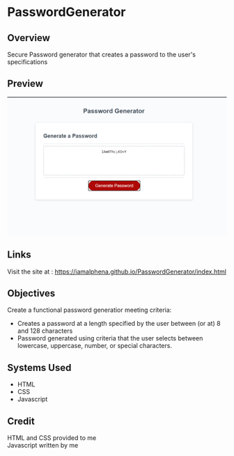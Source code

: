 # PasswordGenerator

## Overview
Secure Password generator that creates a password to the user's specifications

## Preview

![Preview Image](https://github.com/IamAlphena/PasswordGenerator/blob/main/Assets/Images/Generator.PNG?raw=true)

## Links
Visit the site at : https://iamalphena.github.io/PasswordGenerator/index.html

## Objectives
Create a functional password generatior meeting criteria:  
* Creates a password at a length specified by the user between (or at) 8 and 128 characters
* Password generated using criteria that the user selects between lowercase, uppercase, number, or special characters. 

## Systems Used
* HTML  
* CSS
* Javascript

## Credit 
HTML and CSS provided to me  
Javascript written by me
